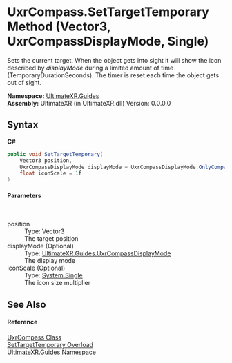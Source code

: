 # UxrCompass.SetTargetTemporary Method (Vector3, UxrCompassDisplayMode, Single)
 

Sets the current target. When the object gets into sight it will show the icon described by *displayMode* during a limited amount of time (TemporaryDurationSeconds). The timer is reset each time the object gets out of sight.

**Namespace:**&nbsp;<a href="N_UltimateXR_Guides">UltimateXR.Guides</a><br />**Assembly:**&nbsp;UltimateXR (in UltimateXR.dll) Version: 0.0.0.0

## Syntax

**C#**<br />
``` C#
public void SetTargetTemporary(
	Vector3 position,
	UxrCompassDisplayMode displayMode = UxrCompassDisplayMode.OnlyCompass,
	float iconScale = 1f
)
```


#### Parameters
&nbsp;<dl><dt>position</dt><dd>Type: Vector3<br />The target position</dd><dt>displayMode (Optional)</dt><dd>Type: <a href="T_UltimateXR_Guides_UxrCompassDisplayMode">UltimateXR.Guides.UxrCompassDisplayMode</a><br />The display mode</dd><dt>iconScale (Optional)</dt><dd>Type: <a href="https://docs.microsoft.com/dotnet/api/system.single" target="_blank" rel="noopener noreferrer">System.Single</a><br />The icon size multiplier</dd></dl>

## See Also


#### Reference
<a href="T_UltimateXR_Guides_UxrCompass">UxrCompass Class</a><br /><a href="Overload_UltimateXR_Guides_UxrCompass_SetTargetTemporary">SetTargetTemporary Overload</a><br /><a href="N_UltimateXR_Guides">UltimateXR.Guides Namespace</a><br />